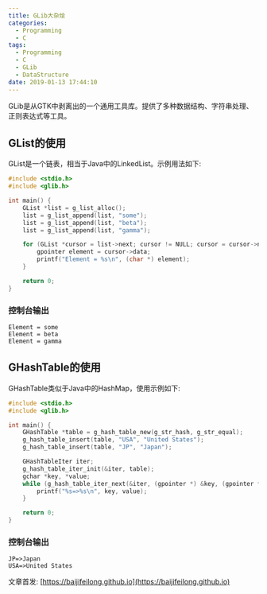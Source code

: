 ```yaml
---
title: GLib大杂烩
categories:
  - Programming
  - C
tags:
  - Programming
  - C
  - GLib
  - DataStructure
date: 2019-01-13 17:44:10
---
```


GLib是从GTK中剥离出的一个通用工具库。提供了多种数据结构、字符串处理、正则表达式等工具。

<!--more-->

## GList的使用

GList是一个链表，相当于Java中的LinkedList。示例用法如下:

```c
#include <stdio.h>
#include <glib.h>

int main() {
    GList *list = g_list_alloc();
    list = g_list_append(list, "some");
    list = g_list_append(list, "beta");
    list = g_list_append(list, "gamma");

    for (GList *cursor = list->next; cursor != NULL; cursor = cursor->next) {
        gpointer element = cursor->data;
        printf("Element = %s\n", (char *) element);
    }

    return 0;
}
```

### 控制台输出

```log
Element = some
Element = beta
Element = gamma
```

## GHashTable的使用

GHashTable类似于Java中的HashMap，使用示例如下:

```c
#include <stdio.h>
#include <glib.h>

int main() {
    GHashTable *table = g_hash_table_new(g_str_hash, g_str_equal);
    g_hash_table_insert(table, "USA", "United States");
    g_hash_table_insert(table, "JP", "Japan");

    GHashTableIter iter;
    g_hash_table_iter_init(&iter, table);
    gchar *key, *value;
    while (g_hash_table_iter_next(&iter, (gpointer *) &key, (gpointer *) &value)) {
        printf("%s=>%s\n", key, value);
    }

    return 0;
}
```

### 控制台输出

```log
JP=>Japan
USA=>United States
```

文章首发: [https://baijifeilong.github.io](https://baijifeilong.github.io)
